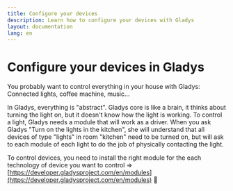 ```yaml
---
title: Configure your devices
description: Learn how to configure your devices with Gladys
layout: documentation
lang: en
---
```


# Configure your devices in Gladys

You probably want to control everything in your house with Gladys: Connected lights, coffee machine, music...

In Gladys, everything is "abstract". Gladys core is like a brain, it thinks about turning the light on, but it doesn't know how the light is working. To control a light, Gladys needs a module that will work as a driver. When you ask Gladys "Turn on the lights in the kitchen", she will understand that all devices of type "lights" in room "kitchen" need to be turned on, but will ask to each module of each light to do the job of physically contacting the light.

To control devices, you need to install the right module for the each technology of device you want to control => [https://developer.gladysproject.com/en/modules](https://developer.gladysproject.com/en/modules) 🙂